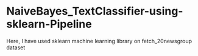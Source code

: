 # NaiveBayes_TextClassifier-using-sklearn-Pipeline
Here, I have used sklearn machine learning library on fetch_20newsgroup dataset
